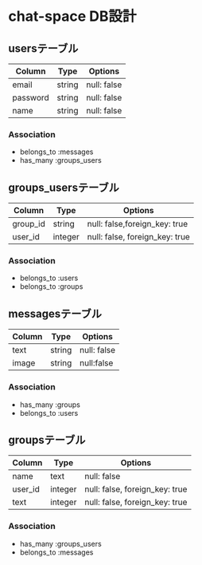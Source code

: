 # chat-space DB設計

## usersテーブル
|Column|Type|Options|
|------|----|-------|
|email|string|null: false|
|password|string|null: false|
|name|string|null: false|
### Association
- belongs_to :messages
- has_many :groups_users

## groups_usersテーブル
|Column|Type|Options|
|------|----|-------|
|group_id|string|null: false,foreign_key: true|
|user_id|integer|null: false, foreign_key: true|
### Association
- belongs_to :users
- belongs_to :groups


## messagesテーブル
|Column|Type|Options|
|------|----|-------|
|text|string|null: false|
|image|string|null:false|
### Association
- has_many :groups
- belongs_to :users


## groupsテーブル
|Column|Type|Options|
|------|----|-------|
|name|text|null: false|
|user_id|integer|null: false, foreign_key: true|
|text|integer|null: false, foreign_key: true|
### Association
- has_many :groups_users
- belongs_to :messages
